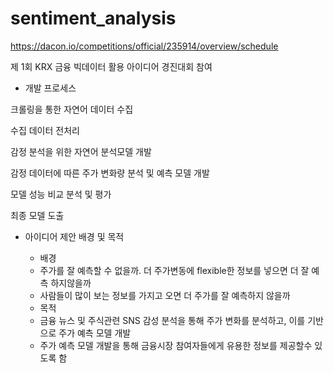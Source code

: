 # sentiment_analysis

https://dacon.io/competitions/official/235914/overview/schedule

제 1회 KRX 금융 빅데이터 활용 아이디어 경진대회 참여

- 개발 프로세스

크롤링을 통한 자연어 데이터 수집

수집 데이터 전처리

감정 분석을 위한 자연어 분석모델 개발

감정 데이터에 따른 주가 변화량 분석 및 예측 모델 개발

모델 성능 비교 분석 및 평가

최종 모델 도출

- 아이디어 제안 배경 및 목적
  - 배경
  * 주가를 잘 예측할 수 없을까. 더 주가변동에 flexible한 정보를 넣으면 더 잘 예측 하지않을까
  * 사람들이 많이 보는 정보를 가지고 오면 더 주가를 잘 예측하지 않을까

  - 목적
  * 금융 뉴스 및 주식관련 SNS 감성 분석을 통해 주가 변화를 분석하고, 이를 기반으로 주가 예측 모델 개발
  * 주가 예측 모델 개발을 통해 금융시장 참여자들에게 유용한 정보를 제공할수 있도록 함
